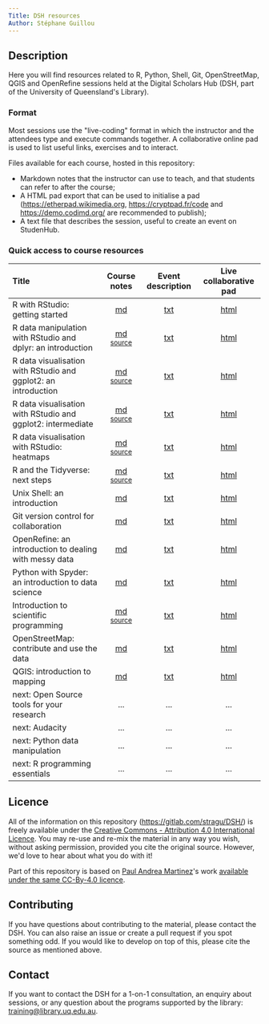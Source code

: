 ```yaml
---
Title: DSH resources
Author: Stéphane Guillou
---
```


## Description

Here you will find resources related to R, Python, Shell, Git, OpenStreetMap, QGIS and OpenRefine sessions held at the Digital Scholars Hub (DSH, part of the University of Queensland's Library).

### Format

Most sessions use the "live-coding" format in which the instructor and the attendees type and execute commands together.
A collaborative online pad is used to list useful links, exercises and to interact.

Files available for each course, hosted in this repository:

* Markdown notes that the instructor can use to teach, and that students can refer to after the course;
* A HTML pad export that can be used to initialise a pad (https://etherpad.wikimedia.org, https://cryptpad.fr/code and https://demo.codimd.org/ are recommended to publish);
* A text file that describes the session, useful to create an event on StudenHub.

### Quick access to course resources

| Title | Course notes | Event description | Live collaborative pad |
|:-|:-:|:-:|:-:|
| R with RStudio: getting started | [md](R/rstudio_intro/rstudio_intro.md) | [txt](R/rstudio_intro/rstudio_intro_description.txt) | [html](https://demo.codimd.org/s/rkfyJemYE) |
| R data manipulation with RStudio and dplyr: an introduction | [md](R/dplyr/dplyr.md) <sup>[source](R/dplyr/dplyr.Rmd)</sup> | [txt](R/dplyr/dplyr_description.txt) | [html](https://demo.codimd.org/s/HyyLCm3KN) |
| R data visualisation with RStudio and ggplot2: an introduction | [md](R/ggplot2_intro/ggplot2_intro.md) <sup>[source](R/ggplot2_intro/ggplot2_intro.Rmd)</sup> | [txt](R/ggplot2_intro/ggplot2_intro_description.txt) | [html](https://demo.codimd.org/s/rJIPr0vi4) |
| R data visualisation with RStudio and ggplot2: intermediate | [md](R/ggplot2_intermediate/ggplot2_intermediate.md) <sup>[source](R/ggplot2_intermediate/ggplot2_intermediate.Rmd)</sup> | [txt](R/ggplot2_intermediate/ggplot2_intermediate_description.txt) | [html](https://etherpad.wikimedia.org/p/cds-ggplot2-inter) |
| R data visualisation with RStudio: heatmaps | [md](R/heatmaps/heatmaps_intermediate.md) <sup>[source](R/heatmaps/heatmaps_intermediate.Rmd)</sup> | [txt](R/heatmaps/heatmaps_intermediate_description.txt) | [html](https://etherpad.wikimedia.org/p/cds-heatmaps) |
| R and the Tidyverse: next steps | [md](R/tidyverse_next_steps/tidyverse_next_steps.md) <sup>[source](R/tidyverse_next_steps/tidyverse_next_steps.Rmd)</sup> | [txt](R/tidyverse_next_steps/tidyverse_next_steps_description.txt) | [html](https://demo.codimd.org/s/BkQCcmiOV) |
| Unix Shell: an introduction | [md](Shell/shell_intro.md) | [txt](Shell/shell_intro_description.txt) | [html](https://etherpad.wikimedia.org/p/cds-shell) |
| Git version control for collaboration | [md](Git/git.md) | [txt](Git/git_description.txt) | [html](https://etherpad.wikimedia.org/p/cds-git) |
| OpenRefine: an introduction to dealing with messy data | [md](OpenRefine/openrefine.md) | [txt](OpenRefine/openrefine_description.txt) | [html](https://etherpad.wikimedia.org/p/cds-openrefine) |
| Python with Spyder: an introduction to data science | [md](Python/python_intro.md) | [txt](Python/python_intro_description.txt) | [html](https://etherpad.wikimedia.org/p/cds-python) |
| Introduction to scientific programming | [md](intro_to_programming/intro_to_programming.md) <sup>[source](intro_to_programming/intro_to_programming.Rmd)</sup> | [txt](intro_to_programming/intro_to_programming_description.txt) | [html](https://frama.link/intro_prog) |
| OpenStreetMap: contribute and use the data | [md](OSM/OpenStreetMap.md) | [txt](OSM/OpenStreetMap_description.txt) | [html](https://cryptpad.fr/pad/#/2/pad/edit/ZwpBgdie-YBBXvDE68N53u2s/) |
| QGIS: introduction to mapping | [md](QGIS/QGIS_intro.md) | [txt](QGIS/QGIS_intro_description.txt) | [html](https://etherpad.wikimedia.org/p/cds-qgis) |
| next: Open Source tools for your research | ... | ... | ... |
| next: Audacity | ... | ... | ... |
| next: Python data manipulation | ... | ... | ... |
| next: R programming essentials | ... | ... | ... |

## Licence

All of the information on this repository (https://gitlab.com/stragu/DSH/) is freely available under the [Creative Commons - Attribution 4.0 International Licence](https://creativecommons.org/licenses/by/4.0/). You may re-use and re-mix the material in any way you wish, without asking permission, provided you cite the original source. However, we'd love to hear about what you do with it!

Part of this repository is based on [Paul Andrea Martinez](https://orcid.org/0000-0002-8990-1985)'s work [available under the same CC-By-4.0 licence](https://github.com/orchid00/CDS).

## Contributing

If you have questions about contributing to the material, please contact the DSH. You can also raise an issue or create a pull request if you spot something odd. If you would like to develop on top of this, please cite the source as mentioned above.

## Contact
 
If you want to contact the DSH for a 1-on-1 consultation, an enquiry about sessions, or any question about the programs supported by the library: training@library.uq.edu.au.
